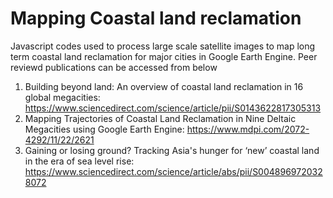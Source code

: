# Mapping Coastal land reclamation
Javascript codes used to process large scale satellite images to map long term coastal land reclamation for major cities in Google Earth Engine. Peer reviewd publications can be accessed from below

1. Building beyond land: An overview of coastal land reclamation in 16 global megacities: https://www.sciencedirect.com/science/article/pii/S0143622817305313
2. Mapping Trajectories of Coastal Land Reclamation in Nine Deltaic Megacities using Google Earth Engine: https://www.mdpi.com/2072-4292/11/22/2621
3. Gaining or losing ground? Tracking Asia's hunger for ‘new’ coastal land in the era of sea level rise: https://www.sciencedirect.com/science/article/abs/pii/S0048969720328072 
